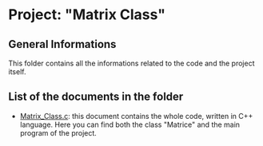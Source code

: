 # Project: "Matrix Class"

## General Informations
This folder contains all the informations related to the code and the project itself.

## List of the documents in the folder
- [Matrix_Class.c](https://github.com/JustWhit3/Matrix-Class/blob/master/Project/Matrix_Class.c): this document contains the whole code, written in C++ language. Here you can find both the class "Matrice" and the main program of the project.
